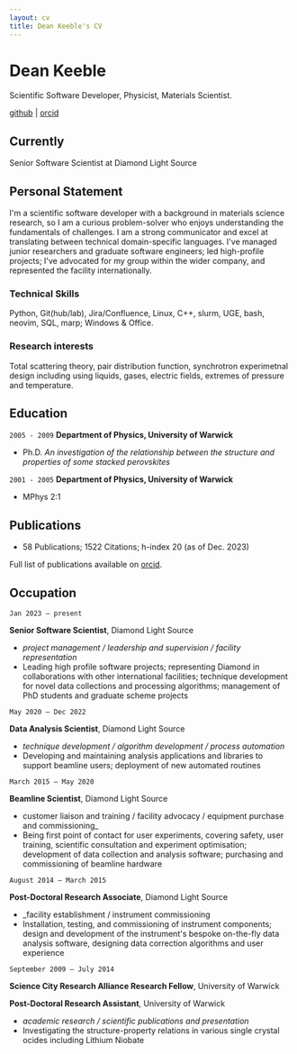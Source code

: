 ```yaml
---
layout: cv
title: Dean Keeble's CV
---
```



# Dean Keeble
Scientific Software Developer, Physicist, Materials Scientist. 

<div id="webaddress">
<a href="https://github.com/keeble">github</a> |
<a href="https://orcid.org/0000-0003-4225-3770">orcid</a>
</div>

## Currently

Senior Software Scientist at Diamond Light Source

## Personal Statement

I'm a scientific software developer with a background in materials science research, so I am a curious problem-solver who enjoys understanding the fundamentals of challenges. I am a strong communicator and excel at translating between technical domain-specific languages. I've managed junior researchers and graduate software engineers; led high-profile projects; I've advocated for my group within the wider company, and represented the facility internationally.  

### Technical Skills

Python, Git(hub/lab), Jira/Confluence, Linux, C++, slurm, UGE, bash, neovim, SQL, marp; Windows & Office. 

### Research interests

Total scattering theory, pair distribution function, synchrotron experimetnal design including using liquids, gases, electric fields, extremes of pressure and temperature. 

## Education

`2005 - 2009`
__Department of Physics, University of Warwick__
- Ph.D. _An investigation of the relationship between the structure and properties of some stacked perovskites_

`2001 - 2005`
__Department of Physics, University of Warwick__
- MPhys 2:1


## Publications

- 58 Publications;  1522 Citations;  h-index 20 (as of Dec. 2023)

Full list of publications available on [orcid](https://orcid.org/0000-0003-4225-3770).


## Occupation
`Jan 2023 – present`

__Senior Software Scientist__, Diamond Light Source	

- _project management / leadership and supervision / facility representation_
- Leading high profile software projects; representing Diamond in collaborations with other international facilities; technique development for novel data collections and processing algorithms; management of PhD students and graduate scheme projects


`May 2020 – Dec 2022`

__Data Analysis Scientist__, Diamond Light Source	

- _technique development / algorithm development / process automation_
- Developing and maintaining analysis applications and libraries to support beamline users; deployment of new automated routines

`March 2015 – May 2020`

__Beamline Scientist__, Diamond Light Source	

- customer liaison and training / facility advocacy / equipment purchase and commissioning_
- Being first point of contact for user experiments, covering safety, user training, scientific consultation and experiment optimisation; development of data collection and analysis software; purchasing and commissioning of beamline hardware

`August 2014 – March 2015`

__Post-Doctoral Research Associate__, Diamond Light Source

- _facility establishment / instrument commissioning
- Installation, testing, and commissioning of instrument components; design and development of the instrument's bespoke on-the-fly data analysis software, designing data correction algorithms and user experience

`September 2009 – July 2014`

__Science City Research Alliance Research Fellow__, University of Warwick	


__Post-Doctoral Research Assistant__, University of Warwick	


- _academic research / scientific publications and presentation_
- Investigating the structure-property relations in various single crystal ocides including Lithium Niobate

<!-- ### Footer

Last updated: December 2023 -->
